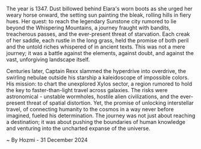 
The year is 1347.  Dust billowed behind Elara's worn boots as she urged her weary horse onward, the setting sun painting the bleak, rolling hills in fiery hues.  Her quest: to reach the legendary Sunstone city rumored to lie beyond the Whispering Mountains, a journey fraught with bandits, treacherous passes, and the ever-present threat of starvation.  Each creak of her saddle, each rustle in the long grass, held the promise of both peril and the untold riches whispered of in ancient texts.  This was not a mere journey; it was a battle against the elements, against doubt, and against the vast, unforgiving landscape itself.

Centuries later, Captain Rexx slammed the hyperdrive into overdrive, the swirling nebulae outside his starship a kaleidoscope of impossible colors. His mission: to chart the unexplored Xylos sector, a region rumored to hold the key to faster-than-light travel across galaxies.  The risks were astronomical - unstable wormholes, hostile alien civilizations, and the ever-present threat of spatial distortion.  Yet, the promise of unlocking interstellar travel, of connecting humanity to the cosmos in a way never before imagined, fueled his determination. The journey was not just about reaching a destination; it was about pushing the boundaries of human knowledge and venturing into the uncharted expanse of the universe.

~ By Hozmi - 31 December 2024
